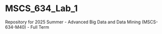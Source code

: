 # MSCS_634_Lab_1
Repository for 2025 Summer - Advanced Big Data and Data Mining (MSCS-634-M40) - Full Term
